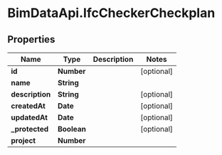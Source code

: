 # BimDataApi.IfcCheckerCheckplan

## Properties

Name | Type | Description | Notes
------------ | ------------- | ------------- | -------------
**id** | **Number** |  | [optional] 
**name** | **String** |  | 
**description** | **String** |  | [optional] 
**createdAt** | **Date** |  | [optional] 
**updatedAt** | **Date** |  | [optional] 
**_protected** | **Boolean** |  | [optional] 
**project** | **Number** |  | 


